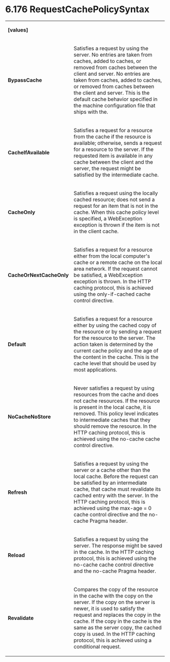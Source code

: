 <html dir="LTR" xmlns:mshelp="http://msdn.microsoft.com/mshelp" xmlns:ddue="http://ddue.schemas.microsoft.com/authoring/2003/5" xmlns:xlink="http://www.w3.org/1999/xlink" xmlns:tool="http://www.microsoft.com/tooltip"><body><input type="hidden" id="userDataCache" class="userDataStyle"><input type="hidden" id="hiddenScrollOffset"><img id="dropDownImage" style="display:none; height:0; width:0;" src="../local/drpdown.gif"><img id="dropDownHoverImage" style="display:none; height:0; width:0;" src="../local/drpdown_orange.gif"><img id="collapseImage" style="display:none; height:0; width:0;" src="../local/collapse.gif"><img id="expandImage" style="display:none; height:0; width:0;" src="../local/exp.gif"><img id="collapseAllImage" style="display:none; height:0; width:0;" src="../local/collall.gif"><img id="expandAllImage" style="display:none; height:0; width:0;" src="../local/expall.gif"><img id="copyImage" style="display:none; height:0; width:0;" src="../local/copycode.gif"><img id="copyHoverImage" style="display:none; height:0; width:0;" src="../local/copycodeHighlight.gif"><div id="header"><h1 class="heading">6.176 RequestCachePolicySyntax</h1></div><div id="mainSection"><div id="mainBody"><div id="allHistory" class="saveHistory" onsave="saveAll()" onload="loadAll()"></div>




<p xmlns:wsd="http://wsdev.schemas.microsoft.com/authoring/2008/2" xmlns:msxsl="urn:schemas-microsoft-com:xslt" xmlns:script="urn:script" xmlns:build="urn:build">
<div id="sectionSection0" class="section" name="collapseableSection"><content xmlns="http://ddue.schemas.microsoft.com/authoring/2003/5" xmlns:wsd="http://wsdev.schemas.microsoft.com/authoring/2008/2" xmlns:msxsl="urn:schemas-microsoft-com:xslt" xmlns:script="urn:script" xmlns:build="urn:build">
				</content></div><div id="sectionSection1" class="section" name="collapseableSection"><content xmlns="http://ddue.schemas.microsoft.com/authoring/2003/5" xmlns:wsd="http://wsdev.schemas.microsoft.com/authoring/2008/2" xmlns:msxsl="urn:schemas-microsoft-com:xslt" xmlns:script="urn:script" xmlns:build="urn:build">
					<p xmlns=""><b></b></p><table class="ProtocolAuthoredTable" xmlns=""><tr>
								<td>
									<p>
										<b>[values]</b>
									</p>
								</td>
								<td>
								</td>
							</tr><tr>
							<td>
								<p>
									<b>BypassCache</b>
								</p>
							</td>
							<td>
								<p>Satisfies a request by using the server. No entries are taken from caches, added to caches, or removed from caches between the client and server. No entries are taken from caches, added to caches, or removed from caches between the client and server. This is the default cache behavior specified in the machine configuration file that ships with the.</p>
							</td>
						</tr><tr>
							<td>
								<p>
									<b>CacheIfAvailable</b>
								</p>
							</td>
							<td>
								<p>Satisfies a request for a resource from the cache if the resource is available; otherwise, sends a request for a resource to the server. If the requested item is available in any cache between the client and the server, the request might be satisfied by the intermediate cache.</p>
							</td>
						</tr><tr>
							<td>
								<p>
									<b>CacheOnly</b>
								</p>
							</td>
							<td>
								<p>Satisfies a request using the locally cached resource; does not send a request for an item that is not in the cache. When this cache policy level is specified, a WebException exception is thrown if the item is not in the client cache.</p>
							</td>
						</tr><tr>
							<td>
								<p>
									<b>CacheOrNextCacheOnly</b>
								</p>
							</td>
							<td>
								<p>Satisfies a request for a resource either from the local computer's cache or a remote cache on the local area network. If the request cannot be satisfied, a WebException exception is thrown. In the HTTP caching protocol, this is achieved using the only-if-cached cache control directive.</p>
							</td>
						</tr><tr>
							<td>
								<p>
									<b>Default</b>
								</p>
							</td>
							<td>
								<p>Satisfies a request for a resource either by using the cached copy of the resource or by sending a request for the resource to the server. The action taken is determined by the current cache policy and the age of the content in the cache. This is the cache level that should be used by most applications.</p>
							</td>
						</tr><tr>
							<td>
								<p>
									<b>NoCacheNoStore</b>
								</p>
							</td>
							<td>
								<p>Never satisfies a request by using resources from the cache and does not cache resources. If the resource is present in the local cache, it is removed. This policy level indicates to intermediate caches that they should remove the resource. In the HTTP caching protocol, this is achieved using the no-cache cache control directive.</p>
							</td>
						</tr><tr>
							<td>
								<p>
									<b>Refresh</b>
								</p>
							</td>
							<td>
								<p>Satisfies a request by using the server or a cache other than the local cache. Before the request can be satisfied by an intermediate cache, that cache must revalidate its cached entry with the server. In the HTTP caching protocol, this is achieved using the max-age = 0 cache control directive and the no-cache Pragma header.</p>
							</td>
						</tr><tr>
							<td>
								<p>
									<b>Reload</b>
								</p>
							</td>
							<td>
								<p>Satisfies a request by using the server. The response might be saved in the cache. In the HTTP caching protocol, this is achieved using the no-cache cache control directive and the no-cache Pragma header.</p>
							</td>
						</tr><tr>
							<td>
								<p>
									<b>Revalidate</b>
								</p>
							</td>
							<td>
								<p>Compares the copy of the resource in the cache with the copy on the server. If the copy on the server is newer, it is used to satisfy the request and replaces the copy in the cache. If the copy in the cache is the same as the server copy, the cached copy is used. In the HTTP caching protocol, this is achieved using a conditional request.</p>
							</td>
						</tr></table>
				</content></div><!--[if gte IE 5]>
			<tool:tip element="languageFilterToolTip" avoidmouse="false"/>
		<![endif]--></div><a name="feedback"></a><span></span></div></body></html>